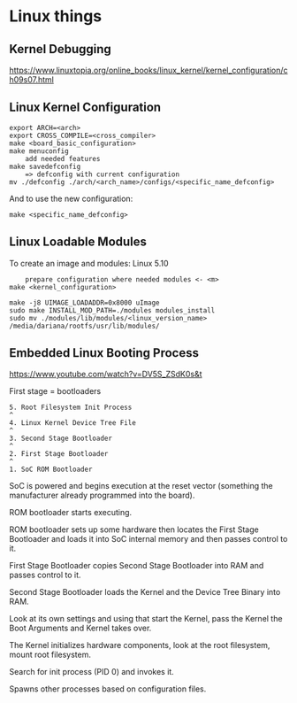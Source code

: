 # Linux things

## Kernel Debugging

https://www.linuxtopia.org/online_books/linux_kernel/kernel_configuration/ch09s07.html

## Linux Kernel Configuration

```
export ARCH=<arch>
export CROSS_COMPILE=<cross_compiler>
make <board_basic_configuration>
make menuconfig
	add needed features
make savedefconfig
	=> defconfig with current configuration
mv ./defconfig ./arch/<arch_name>/configs/<specific_name_defconfig>
```

And to use the new configuration:
```
make <specific_name_defconfig>
```

## Linux Loadable Modules

To create an image and modules:
Linux 5.10

```
	prepare configuration where needed modules <- <m>
make <kernel_configuration>

make -j8 UIMAGE_LOADADDR=0x8000 uImage
sudo make INSTALL_MOD_PATH=./modules modules_install
sudo mv ./modules/lib/modules/<linux_version_name> /media/dariana/rootfs/usr/lib/modules/
```

## Embedded Linux Booting Process

https://www.youtube.com/watch?v=DV5S_ZSdK0s&t

First stage = bootloaders

	5. Root Filesystem Init Process
	^
	4. Linux Kernel Device Tree File
	^
	3. Second Stage Bootloader
	^
	2. First Stage Bootloader
	^
	1. SoC ROM Bootloader

SoC is powered and begins execution at the reset vector (something the
manufacturer already programmed into the board).

ROM bootloader starts executing.

ROM bootloader sets up some hardware then locates the First Stage Bootloader and
loads it into SoC internal memory and then passes control to it.

First Stage Bootloader copies Second Stage Bootloader into RAM and passes control
to it.

Second Stage Bootloader loads the Kernel and the Device Tree Binary into RAM.

Look at its own settings and using that start the Kernel, pass the Kernel the
Boot Arguments and Kernel takes over.

The Kernel initializes hardware components, look at the root filesystem, mount
root filesystem.

Search for init process (PID 0) and invokes it.

Spawns other processes based on configuration files.